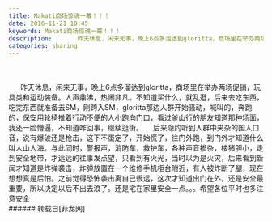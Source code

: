 ```yaml
---
title: Makati商场惊魂一幕！！！
date: 2016-11-21 10:45
keywords: Makati商场惊魂一幕！！！
description:       昨天休息，闲来无事，晚上6点多溜达到gloritta，商场里在举办两场促销，玩具类和运动装备。人声鼎沸，热闹非凡。不知道买什么，就乱逛，后来去吃东西，吃完东西就准备去SM，刚跨入SM，gloritta那边人群开始骚动，喊叫的，奔跑的，保安用轮椅推着行动不便的人小跑向门口，看过釜山行的朋友知道那种场面，我还一脸懵逼，不知道咋回事，继续逛街。     后来隐约听到人群中夹杂的国人口音，说有爆破还是枪击，这下不蛋定了，开始慌了，往门外跑，到门外才知道什么叫人山人海。与此同时，警报声，消防车，救护车，各种声音掺杂，楼猪胆小，走到安全地带，才远远的往事发点望，只看到有火光，当时以为是火灾，后来看到新闻才知道是炸弹袭击，炸弹放置在一个维修手机柜台附近，有人被炸断了腿，现在想想真是后怕。之前觉得恐怖袭击离自己很远，这次才知道出门在外，还是安全最重要，所以决定以后不出去浪了。还是宅在家里安全一点。。。希望各位平时也多注意安全
categories: sharing
---
```

<td class="t_f" id="postmessage_429661">

<br/>
<br/>
      昨天休息，闲来无事，晚上6点多溜达到gloritta，商场里在举办两场促销，玩具类和运动装备。人声鼎沸，热闹非凡。不知道买什么，就乱逛，后来去吃东西，吃完东西就准备去SM，刚跨入SM，gloritta那边人群开始骚动，喊叫的，奔跑的，保安用轮椅推着行动不便的人小跑向门口，看过釜山行的朋友知道那种场面，我还一脸懵逼，不知道咋回事，继续逛街。     后来隐约听到人群中夹杂的国人口音，说有爆破还是枪击，这下不蛋定了，开始慌了，往门外跑，到门外才知道什么叫人山人海。与此同时，警报声，消防车，救护车，各种声音掺杂，楼猪胆小，走到安全地带，才远远的往事发点望，只看到有火光，当时以为是火灾，后来看到新闻才知道是炸弹袭击，炸弹放置在一个维修手机柜台附近，有人被炸断了腿，现在想想真是后怕。之前觉得恐怖袭击离自己很远，这次才知道出门在外，还是安全最重要，所以决定以后不出去浪了。还是宅在家里安全一点。。。希望各位平时也多注意安全<img alt="" border="0" onclick="" onmouseover="" smilieid="278" src="static/image/smiley/Xiongmao/34.gif"/><br/>
</td>
###### 转载自[菲龙网]